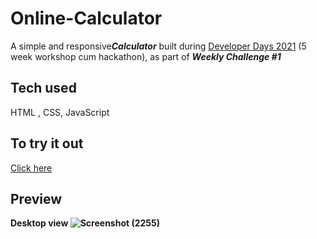 # Online-Calculator
A simple and responsive<b><i>Calculator</i></b> built during <a href="https://developerdays.tech/">Developer Days 2021</a> (5 week workshop cum hackathon), as part of <b><i>Weekly Challenge #1</i></b><br>
## Tech used
HTML , CSS, JavaScript
## To try it out 
<a href="#">Click here</a>
## Preview
<b>Desktop view<b>
![Screenshot (2255)](https://user-images.githubusercontent.com/87597527/132094941-7d587fb0-dfc9-44d6-babc-5cbf219f27f9.png) <br>






